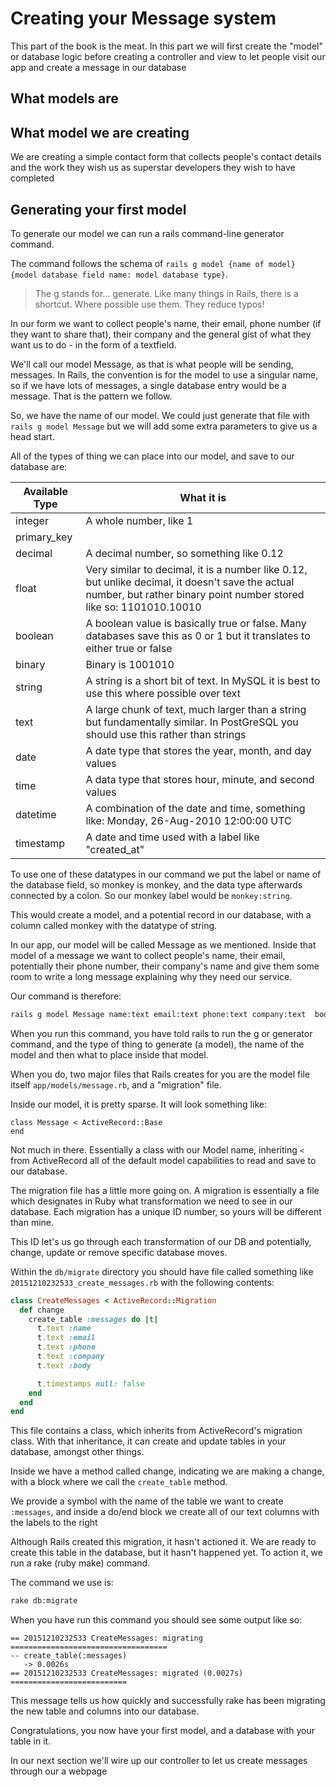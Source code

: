 # Creating your Message system

This part of the book is the meat. In this part we will first create the "model" or database logic before creating a controller and view to let people visit our app and create a message in our database

## What models are

## What model we are creating

We are creating a simple contact form that collects people's contact details and the work they wish us as superstar developers they wish to have completed

## Generating your first model

To generate our model we can run a rails command-line generator command.

The command follows the schema of ```rails g model {name of model} {model database field name: model database type}```.

> The g stands for... generate. Like many things in Rails, there is a shortcut. Where possible use them. They reduce typos!

In our form we want to collect people's name, their email, phone number (if they want to share that), their company and the general gist of what they want us to do - in the form of a textfield.

We'll call our model Message, as that is what people will be sending, messages. In Rails, the convention is for the model to use a singular name, so if we have lots of messages, a single database entry would be a message. That is the pattern we follow.

So, we have the name of our model. We could just generate that file with ```rails g model Message``` but we will add some extra parameters to give us a head start.

All of the types of thing we can place into our model, and save to our database are:

|Available Type   	|What it is   	|
|---	|---	|
|integer   	|A whole number, like 1 |
|primary_key   	|   	|
|decimal   	|A decimal number, so something like 0.12   	|
|float   	| Very similar to decimal, it is a number like 0.12, but unlike decimal, it doesn't save the actual number, but rather binary point number stored like so: 1101010.10010  	|
|boolean   	|A boolean value is basically true or false. Many databases save this as 0 or 1 but it translates to either true or false   	|
|binary   	|Binary is 1001010   	|
|string   	|A string is a short bit of text. In MySQL it is best to use this where possible over text   	|
|text   	|A large chunk of text, much larger than a string but fundamentally similar. In PostGreSQL you should use this rather than strings   	|
|date   	|A date type that stores the year, month, and day values |
|time   	|A data type that stores hour, minute, and second values|
|datetime   	|A combination of the date and time, something like: Monday, 26-Aug-2010 12:00:00 UTC   	|
|timestamp    |A date and time used with a label like "created_at" |


To use one of these datatypes in our command we put the label or name of the database field, so monkey is monkey, and the data type afterwards connected by a colon. So our monkey label would be ```monkey:string```.

This would create a model, and a potential record in our database, with a column called monkey with the datatype of string.

In our app, our model will be called Message as we mentioned. Inside that model of a message we want to collect people's name, their email, potentially their phone number, their company's name and give them some room to write a long message explaining why they need our service.

Our command is therefore:

```sh
rails g model Message name:text email:text phone:text company:text  body:text   
```

When you run this command, you have told rails to run the g or generator command, and the type of thing to generate (a model), the name of the model and then what to place inside that model.

When you do, two major files that Rails creates for you are the model file itself ```app/models/message.rb```, and a "migration" file.

Inside our model, it is pretty sparse. It will look something like:

```
class Message < ActiveRecord::Base
end
```

Not much in there. Essentially a class with our Model name, inheriting ```<``` from ActiveRecord all of the default model capabilities to read and save to our database.

The migration file has a little more going on. A migration is essentially a file which designates in Ruby what transformation we need to see in our database. Each migration has a unique ID number, so yours will be different than mine.

This ID let's us go through each transformation of our DB and potentially, change, update or remove specific database moves.

Within the ```db/migrate``` directory you should have file called something like ```20151210232533_create_messages.rb``` with the following contents:

```rb
class CreateMessages < ActiveRecord::Migration
  def change
    create_table :messages do |t|
      t.text :name
      t.text :email
      t.text :phone
      t.text :company
      t.text :body

      t.timestamps null: false
    end
  end
end
```

This file contains a class, which inherits from ActiveRecord's migration class. With that inheritance, it can create and update tables in your database, amongst other things.

Inside we have a method called change, indicating we are making a change, with a block where we call the ```create_table``` method.

We provide a symbol with the name of the table we want to create ```:messages```, and inside a do/end block we create all of our text columns with the labels to the right

Although Rails created this migration, it hasn't actioned it. We are ready to create this table in the database, but it hasn't happened yet. To action it, we run a rake (ruby make) command.

The command we use is:

```sh
rake db:migrate
```

When you have run this command you should see some output like so:

```
== 20151210232533 CreateMessages: migrating =================================== 
-- create_table(:messages)                                                      
   -> 0.0026s                                                                   
== 20151210232533 CreateMessages: migrated (0.0027s) ========================== 
```

This message tells us how quickly and successfully rake has been migrating the new table and columns into our database.

Congratulations, you now have your first model, and a database with your table in it.

In our next section we'll wire up our controller to let us create messages through our a webpage
